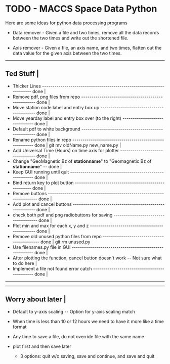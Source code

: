 # TODO - MACCS Space Data Python #

Here are some ideas for python data processing programs

* Data remover - Given a file and two times, remove all the data records
  between the two times and write out the shortened file.
  
* Axis remover - Given a file, an axis name, and two times, flatten
  out the data value for the given axis between the two times.

-----------
Ted Stuff |
--------------------------------------------------------------------------------------------
- Thicker Lines --------------------------------------------------------------------- done  |
- Remove pdf, png files from repo --------------------------------------------------- done  |
- Move station code label and entry box up ------------------------------------------ done  |
- Move yearday label and entry box over (to the right) ------------------------------ done  |
- Default pdf to white background --------------------------------------------------- done  |
- Rename python files in repo ------------------------------------------------------- done  |
	git mv oldName.py new_name.py                                                       |
- Add Universal Time (Hours) on time axis for plotter -------------------------------- done |
- Change "GeoMagnetic Bz of __stationname__" to "Geomagnetic Bz of __stationname__" -- done |
- Keep GUI running until quit -------------------------------------------------------- done |
- Bind return key to plot button ----------------------------------------------------- done |
- Remove buttons --------------------------------------------------------------------- done |
- Add plot and cancel buttons -------------------------------------------------------- done |
- check both pdf and png radiobuttons for saving ------------------------------------- done |
- Plot min and max for each x, y and z ----------------------------------------------- done |
- Remove old unused python files from repo ------------------------------------------- done |
	git rm unused.py
- Use filenames.py file in GUI ------------------------------------------------------- done |
- After plotting the function, cancel button doesn't work -- Not sure what to do here       |
- Implement a file not found error catch --------------------------------------------- done |
---------------------------------------------------------------------------------------------


-------------------
Worry about later |
-------------------
- Default to y-axis scaling -- Option for y-axis scaling match 
- When time is less than 10 or 12 hours we need to have it more like a time format

- Any time to save a file, do not override file with the same name
- plot first and then save later 
	- 3 options: quit w/o saving, save and continue, and save and quit